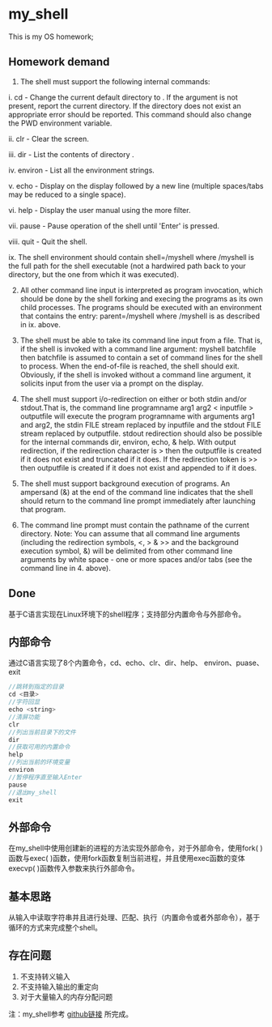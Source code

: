 # my_shell

This is my OS homework;

## Homework demand
1. The shell must support the following internal commands:


i. cd <directory> - Change the current default directory to <directory>. If the <directory> argument is not present, report the current directory. If the directory does not exist an appropriate error should be reported. This command should also change the PWD environment variable.
  
  
ii. clr - Clear the screen.


iii. dir <directory> - List the contents of directory <directory>.
  
 
iv. environ - List all the environment strings.


v. echo <comment> - Display <comment> on the display followed by a new line (multiple spaces/tabs may be reduced to a single space).
  

vi. help - Display the user manual using the more filter.


vii. pause - Pause operation of the shell until 'Enter' is pressed.


viii. quit - Quit the shell.


ix. The shell environment should contain shell=<pathname>/myshell where <pathname>/myshell is the full path for the shell executable (not a hardwired path back to your directory, but the one from which it was executed).
  
  
2. All other command line input is interpreted as program invocation, which should be done by the shell forking and execing the programs as its own child processes. The programs should be executed with an environment that contains the entry:
parent=<pathname>/myshell where <pathname>/myshell is as described in ix. above.
  
  
3. The shell must be able to take its command line input from a file. That is, if the shell is invoked with a command line argument:
myshell batchfile  then batchfile is assumed to contain a set of command lines for the shell to process. When the end-of-file is reached, the shell should exit. Obviously, if the shell is invoked without a command line argument, it solicits input from the user via a prompt on the display.


4. The shell must support i/o-redirection on either or both stdin and/or stdout.That is, the command line
programname arg1 arg2 < inputfile > outputfile
will execute the program programname with arguments arg1 and arg2, the stdin FILE stream replaced by inputfile and the stdout FILE stream replaced by
outputfile.
stdout redirection should also be possible for the internal commands dir, environ, echo, & help.
With output redirection, if the redirection character is > then the outputfile is created if it does not exist and truncated if it does. If the redirection token is >> then outputfile is created if it does not exist and appended to if it does.


5. The shell must support background execution of programs. An ampersand (&) at the end of the command line indicates that the shell should return to the command line prompt immediately after launching that program.


6. The command line prompt must contain the pathname of the current directory.
Note: You can assume that all command line arguments (including the redirection symbols, <, > & >> and the background execution symbol, &) will be delimited from other command line arguments by white space - one or more spaces and/or tabs (see the command line in 4. above).

## Done
基于C语言实现在Linux环境下的shell程序；支持部分内置命令与外部命令。

## 内部命令

通过C语言实现了8个内置命令，cd、echo、clr、dir、help、
environ、puase、exit

```js
//跳转到指定的目录
cd <目录>
//字符回显
echo <string>
//清屏功能
clr
//列出当前目录下的文件
dir
//获取可用的内置命令
help
//列出当前的环境变量
environ
//暂停程序直至输入Enter
pause
//退出my_shell
exit
```

## 外部命令

在my_shell中使用创建新的进程的方法实现外部命令，对于外部命令，使用fork( )函数与exec( )函数，使用fork函数复制当前进程，并且使用exec函数的变体execvp( )函数传入参数来执行外部命令。

## 基本思路

从输入中读取字符串并且进行处理、匹配、执行（内置命令或者外部命令），基于循环的方式来完成整个shell。

## 存在问题

1. 不支持转义输入
2. 不支持输入输出的重定向
3. 对于大量输入的内存分配问题

注：my_shell参考 [github链接](https://github.com/brenns10/lsh) 所完成。
